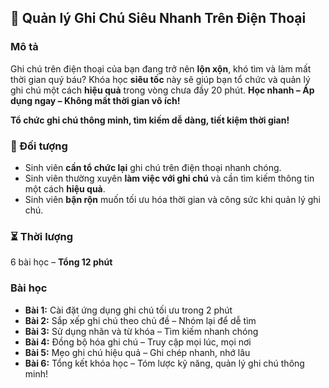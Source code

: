 ## 📌 Quản lý Ghi Chú Siêu Nhanh Trên Điện Thoại

### Mô tả  
Ghi chú trên điện thoại của bạn đang trở nên **lộn xộn**, khó tìm và làm mất thời gian quý báu? Khóa học **siêu tốc** này sẽ giúp bạn tổ chức và quản lý ghi chú một cách **hiệu quả** trong vòng chưa đầy 20 phút. **Học nhanh – Áp dụng ngay – Không mất thời gian vô ích!**

**Tổ chức ghi chú thông minh, tìm kiếm dễ dàng, tiết kiệm thời gian!**

### 🎯 Đối tượng  
- Sinh viên **cần tổ chức lại** ghi chú trên điện thoại nhanh chóng.
- Sinh viên thường xuyên **làm việc với ghi chú** và cần tìm kiếm thông tin một cách **hiệu quả**.
- Sinh viên **bận rộn** muốn tối ưu hóa thời gian và công sức khi quản lý ghi chú.

### ⏳ Thời lượng  
6 bài học – **Tổng 12 phút**

### Bài học  
- **Bài 1:** Cài đặt ứng dụng ghi chú tối ưu trong 2 phút  
- **Bài 2:** Sắp xếp ghi chú theo chủ đề – Nhóm lại để dễ tìm  
- **Bài 3:** Sử dụng nhãn và từ khóa – Tìm kiếm nhanh chóng  
- **Bài 4:** Đồng bộ hóa ghi chú – Truy cập mọi lúc, mọi nơi  
- **Bài 5:** Mẹo ghi chú hiệu quả – Ghi chép nhanh, nhớ lâu  
- **Bài 6:** Tổng kết khóa học – Tóm lược kỹ năng, quản lý ghi chú thông minh!